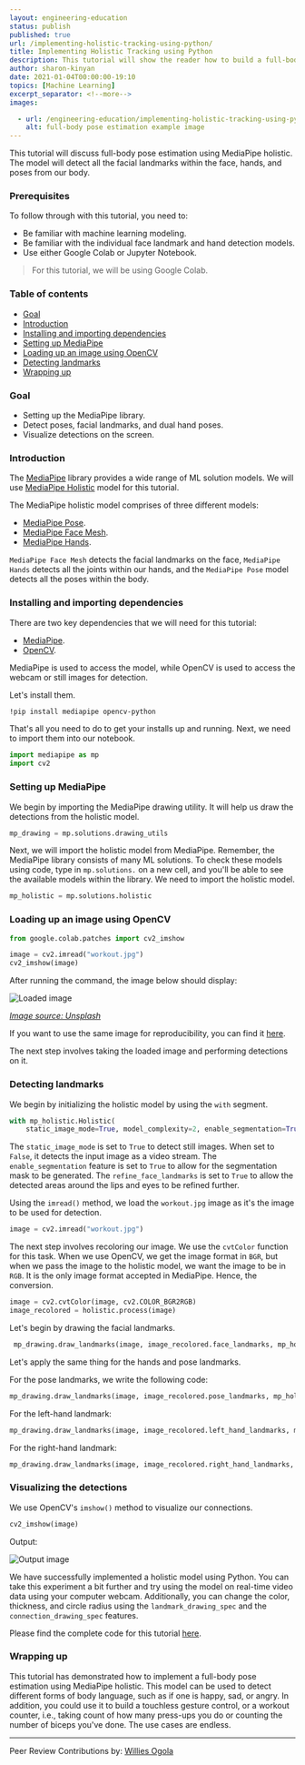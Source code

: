 ```yaml
---
layout: engineering-education
status: publish
published: true
url: /implementing-holistic-tracking-using-python/
title: Implementing Holistic Tracking using Python
description: This tutorial will show the reader how to build a full-body pose estimation using MediaPipe holistic. The model will detect all the facial landmarks within the face, hands, and poses from our body. 
author: sharon-kinyan
date: 2021-01-04T00:00:00-19:10
topics: [Machine Learning]
excerpt_separator: <!--more-->
images:

  - url: /engineering-education/implementing-holistic-tracking-using-python/hero.png
    alt: full-body pose estimation example image 
---
```

This tutorial will discuss full-body pose estimation using MediaPipe holistic. The model will detect all the facial landmarks within the face, hands, and poses from our body. 
<!--more-->

### Prerequisites
To follow through with this tutorial, you need to:
- Be familiar with machine learning modeling.
- Be familiar with the individual face landmark and hand detection models.
- Use either Google Colab or Jupyter Notebook.
> For this tutorial, we will be using Google Colab.  

### Table of contents
- [Goal](#goal)
- [Introduction](#introduction)
- [Installing and importing dependencies](#installing-and-importing-dependencies)
- [Setting up MediaPipe](#setting-up-mediapipe)
- [Loading up an image using OpenCV](#loading-up-an-image-using-opencv)
- [Detecting landmarks](#detecting-landmarks)
- [Wrapping up](#wrapping-up)

### Goal 
- Setting up the MediaPipe library.
- Detect poses, facial landmarks, and dual hand poses.
- Visualize detections on the screen. 

### Introduction
The [MediaPipe](https://google.github.io/mediapipe/) library provides a wide range of ML solution models. We will use [MediaPipe Holistic](https://google.github.io/mediapipe/solutions/holistic) model for this tutorial.

The MediaPipe holistic model comprises of three different models:
- [MediaPipe Pose](https://google.github.io/mediapipe/solutions/pose.html).
- [MediaPipe Face Mesh](https://google.github.io/mediapipe/solutions/face_mesh.html).
- [MediaPipe Hands](https://google.github.io/mediapipe/solutions/hands.html).

`MediaPipe Face Mesh` detects the facial landmarks on the face, `MediaPipe Hands` detects all the joints within our hands, and the `MediaPipe Pose` model detects all the poses within the body.

### Installing and importing dependencies
There are two key dependencies that we will need for this tutorial:
- [MediaPipe](https://google.github.io/mediapipe/). 
- [OpenCV](https://opencv.org/). 

MediaPipe is used to access the model, while OpenCV is used to access the webcam or still images for detection.

Let's install them.

```bash
!pip install mediapipe opencv-python
```
That's all you need to do to get your installs up and running. Next, we need to import them into our notebook.

```python
import mediapipe as mp
import cv2
```
### Setting up MediaPipe
We begin by importing the MediaPipe drawing utility. It will help us draw the detections from the holistic model.

```python
mp_drawing = mp.solutions.drawing_utils
```
Next, we will import the holistic model from MediaPipe. Remember, the MediaPipe library consists of many ML solutions. To check these models using code, type in `mp.solutions.` on a new cell, and you'll be able to see the available models within the library. We need to import the holistic model. 

```python
mp_holistic = mp.solutions.holistic
```
### Loading up an image using OpenCV

```python
from google.colab.patches import cv2_imshow

image = cv2.imread("workout.jpg")
cv2_imshow(image)
```
After running the command, the image below should display:

![Loaded image](/engineering-education/a-3d-object-detection-solution-for-everyday-objects/workout.jpg)

*[Image source: Unsplash](https://unsplash.com/photos/n6gnCa77Urc)*

If you want to use the same image for reproducibility, you can find it [here](https://unsplash.com/photos/n6gnCa77Urc).

The next step involves taking the loaded image and performing detections on it.

### Detecting landmarks
We begin by initializing the holistic model by using the `with` segment.

```python
with mp_holistic.Holistic(
    static_image_mode=True, model_complexity=2, enable_segmentation=True, refine_face_landmarks=True) as holistic:
```    
The `static_image_mode` is set to `True` to detect still images. When set to `False`, it detects the input image as a video stream. The `enable_segmentation` feature is set to `True` to allow for the segmentation mask to be generated. The `refine_face_landmarks` is set to `True` to allow the detected areas around the lips and eyes to be refined further.

Using the `imread()` method, we load the `workout.jpg` image as it's the image to be used for detection.

```python
image = cv2.imread("workout.jpg")
```
The next step involves recoloring our image. We use the `cvtColor` function for this task. When we use OpenCV, we get the image format in `BGR`, but when we pass the image to the holistic model, we want the image to be in `RGB`. It is the only image format accepted in MediaPipe. Hence, the conversion.  

```python
image = cv2.cvtColor(image, cv2.COLOR_BGR2RGB)
image_recolored = holistic.process(image)
```
Let's begin by drawing the facial landmarks.

```python
 mp_drawing.draw_landmarks(image, image_recolored.face_landmarks, mp_holistic.FACE_CONNECTIONS)
```
Let's apply the same thing for the hands and pose landmarks.

For the pose landmarks, we write the following code:

```python
mp_drawing.draw_landmarks(image, image_recolored.pose_landmarks, mp_holistic.POSE_CONNECTIONS)
```

For the left-hand landmark:

```python
mp_drawing.draw_landmarks(image, image_recolored.left_hand_landmarks, mp_holistic.HAND_CONNECTIONS)
```

For the right-hand landmark:

```python
mp_drawing.draw_landmarks(image, image_recolored.right_hand_landmarks, mp_holistic.HAND_CONNECTIONS)
```

### Visualizing the detections
We use OpenCV's `imshow()` method to visualize our connections.

```python
cv2_imshow(image)
```
Output:

![Output image](/engineering-education/a-3d-object-detection-solution-for-everyday-objects/output.jpg)

We have successfully implemented a holistic model using Python. You can take this experiment a bit further and try using the model on real-time video data using your computer webcam. Additionally, you can change the color, thickness, and circle radius using the `landmark_drawing_spec` and the `connection_drawing_spec` features.

Please find the complete code for this tutorial [here](https://colab.research.google.com/drive/1E6mgVlRgYTpPRwgVf85nTznw065gR-H-?usp=sharing).

### Wrapping up
This tutorial has demonstrated how to implement a full-body pose estimation using MediaPipe holistic. This model can be used to detect different forms of body language, such as if one is happy, sad, or angry. In addition, you could use it to build a touchless gesture control, or a workout counter, i.e., taking count of how many press-ups you do or counting the number of biceps you've done. The use cases are endless.

---
Peer Review Contributions by: [Willies Ogola](/engineering-education/authors/willies-ogola/)
